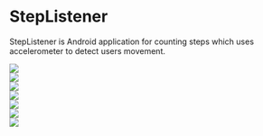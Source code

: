 # StepListener

StepListener is Android application for counting steps which uses accelerometer to detect users movement.

<div class="grid-container">
  <div class="grid-item"><img src="/img/StepListener-installed.png"></div>
  <div class="grid-item"><img src="/img/StepListener-home.png"></div>
  <div class="grid-item"><img src="/img/StepListener-running.png"></div>
  <div class="grid-item"><img src="/img/StepListener-drawer.png"></div>
  <div class="grid-item"><img src="/img/StepListener-notif1.png"></div>
  <div class="grid-item"><img src="/img/StepListener-notif2.png"></div>
  <div class="grid-item"><img src="/img/StepListener-callendar.png"></div>
</div>








